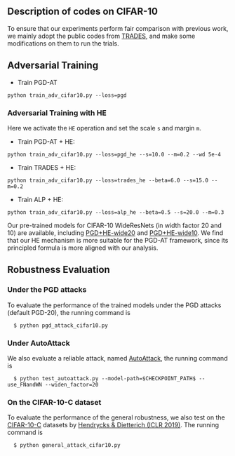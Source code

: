 ## Description of codes on CIFAR-10

To ensure that our experiments perform fair comparison with previous work, we mainly adopt the public codes from [TRADES](https://github.com/yaodongyu/TRADES), and make some modifications on them to run the trials.

## Adversarial Training 

* Train PGD-AT
```shell
python train_adv_cifar10.py --loss=pgd
```

### Adversarial Training with HE
Here we activate the `HE` operation and set the scale `s` and margin `m`.

* Train PGD-AT + HE:
```shell
python train_adv_cifar10.py --loss=pgd_he --s=10.0 --m=0.2 --wd 5e-4
```

* Train TRADES + HE:
```shell
python train_adv_cifar10.py --loss=trades_he --beta=6.0 --s=15.0 --m=0.2
```

* Train ALP + HE:
```shell
python train_adv_cifar10.py --loss=alp_he --beta=0.5 --s=20.0 --m=0.3
```

Our pre-trained models for CIFAR-10 WideResNets (in width factor 20 and 10) are available, including [PGD+HE-wide20](http://ml.cs.tsinghua.edu.cn/~xiaoyang/downloads/weights/model-wideres-pgdHE-wide20.pt) and [PGD+HE-wide10](http://ml.cs.tsinghua.edu.cn/~xiaoyang/downloads/weights/model-wideres-pgdHE-wide10.pt). We find that our HE mechanism is more suitable for the PGD-AT framework, since its principled formula is more aligned with our analysis.

## Robustness Evaluation

### Under the PGD attacks
To evaluate the performance of the trained models under the PGD attacks (default PGD-20), the running command is 
```shell
  $ python pgd_attack_cifar10.py
```

### Under AutoAttack
We also evaluate a reliable attack, named [AutoAttack](https://github.com/fra31/auto-attack), the running command is 
```shell
  $ python test_autoattack.py --model-path=$CHECKPOINT_PATH$ --use_FNandWN --widen_factor=20

```

### On the CIFAR-10-C dataset

To evaluate the performance of the general robustness, we also test on the [CIFAR-10-C](https://zenodo.org/record/2535967) datasets by [Hendrycks & Dietterich (ICLR 2019)](https://arxiv.org/abs/1903.12261).
The running command is
```shell
  $ python general_attack_cifar10.py
```
